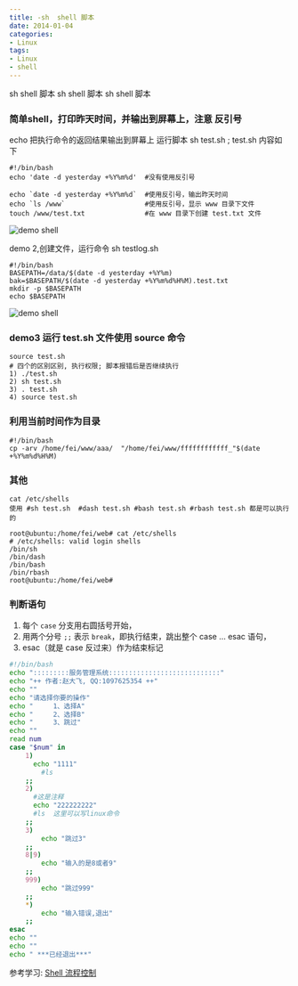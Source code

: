 ```yaml
---
title: -sh  shell 脚本
date: 2014-01-04
categories: 
- Linux
tags:
- Linux
- shell
---
```

sh  shell 脚本
sh  shell 脚本
sh  shell 脚本

<!-- more -->

### 简单shell，打印昨天时间，并输出到屏幕上，注意 反引号

echo  把执行命令的返回结果输出到屏幕上
运行脚本  sh test.sh ;  test.sh 内容如下

```
#!/bin/bash
echo 'date -d yesterday +%Y%m%d'  #没有使用反引号

echo `date -d yesterday +%Y%m%d`  #使用反引号，输出昨天时间
echo `ls /www`                    #使用反引号，显示 www 目录下文件
touch /www/test.txt               #在 www 目录下创建 test.txt 文件
```

![demo shell](/img/ubuntu/linux_command/linux_sh/sh_01.png "demo shell")

demo 2,创建文件，运行命令  sh testlog.sh

```shell
#!/bin/bash
BASEPATH=/data/$(date -d yesterday +%Y%m)
bak=$BASEPATH/$(date -d yesterday +%Y%m%d%H%M).test.txt
mkdir -p $BASEPATH
echo $BASEPATH
```

![demo shell](/img/ubuntu/linux_command/linux_sh/sh_02.png "demo shell")

### demo3  运行 test.sh 文件使用 source 命令

```shell
source test.sh 
# 四个的区别区别, 执行权限; 脚本报错后是否继续执行
1) ./test.sh
2) sh test.sh
3) . test.sh
4) source test.sh

```

### 利用当前时间作为目录

```shell
#!/bin/bash
cp -arv /home/fei/www/aaa/  "/home/fei/www/ffffffffffff_"$(date  +%Y%m%d%H%M)
```



### 其他

```shell
cat /etc/shells 
使用 #sh test.sh  #dash test.sh #bash test.sh #rbash test.sh 都是可以执行的 

root@ubuntu:/home/fei/web# cat /etc/shells 
# /etc/shells: valid login shells
/bin/sh
/bin/dash
/bin/bash
/bin/rbash
root@ubuntu:/home/fei/web# 
```

### 判断语句

1. 每个 `case` 分支用右圆括号开始，
2. 用两个分号 `;;` 表示 `break`，即执行结束，跳出整个 case ... esac 语句，
3. esac（就是 case 反过来）作为结束标记

```bash
#!/bin/bash
echo ":::::::::服务管理系统::::::::::::::::::::::::::::"
echo "++ 作者:赵大飞, QQ:1097625354 ++"
echo ""
echo "请选择你要的操作"
echo "     1、选择A"
echo "     2、选择B"
echo "     3、跳过"
echo ""
read num
case "$num" in
	1)
	  echo "1111"
		#ls
	;;
	2)
	  #这是注释
	  echo "222222222"
	  #ls  这里可以写linux命令
	;;
	3)
		echo "跳过3"
	;;
	8|9)
		echo "输入的是8或者9"
	;;
	999)
		echo "跳过999"
	;;
	*)
	    echo "输入错误,退出"
	;;
esac
echo ""
echo ""
echo " ***已经退出***"

```

参考学习:  [Shell 流程控制](https://www.runoob.com/linux/linux-shell-process-control.html) 

























